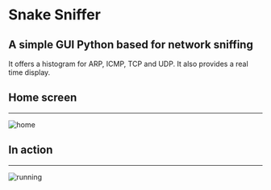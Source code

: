 # Snake Sniffer

## A simple GUI Python based for network sniffing
It offers a histogram for ARP, ICMP, TCP and UDP. It also provides a real time display.


## Home screen
-------------
![home](https://user-images.githubusercontent.com/103143708/226161868-ec7ad18a-869f-425d-a5ce-08240fd8bde0.png)

## In action
-------------
![running](https://user-images.githubusercontent.com/103143708/226170712-b444c519-2dc1-4e91-8aba-d9e6b9800f7f.png)


